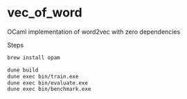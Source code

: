 # vec_of_word
OCaml implementation of word2vec with zero dependencies

Steps
```bash
brew install opam

dune build
dune exec bin/train.exe
dune exec bin/evaluate.exe
dune exec bin/benchmark.exe
```